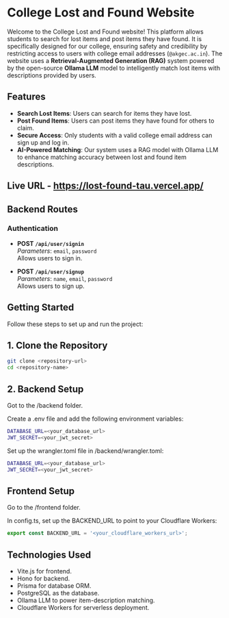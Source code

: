 # College Lost and Found Website

Welcome to the College Lost and Found website! This platform allows students to search for lost items and post items they have found. It is specifically designed for our college, ensuring safety and credibility by restricting access to users with college email addresses (`@akgec.ac.in`). The website uses a **Retrieval-Augmented Generation (RAG)** system powered by the open-source **Ollama LLM** model to intelligently match lost items with descriptions provided by users.

## Features
- **Search Lost Items**: Users can search for items they have lost.
- **Post Found Items**: Users can post items they have found for others to claim.
- **Secure Access**: Only students with a valid college email address can sign up and log in.
- **AI-Powered Matching**: Our system uses a RAG model with Ollama LLM to enhance matching accuracy between lost and found item descriptions.

## Live URL - https://lost-found-tau.vercel.app/

## Backend Routes

### Authentication
- **POST `/api/user/signin`**  
  _Parameters_: `email`, `password`  
  Allows users to sign in.

- **POST `/api/user/signup`**  
  _Parameters_: `name`, `email`, `password`  
  Allows users to sign up.

## Getting Started

Follow these steps to set up and run the project:

## 1. Clone the Repository
```bash
git clone <repository-url>
cd <repository-name>
```

## 2. Backend Setup

Got to the /backend folder.

Create a .env file and add the following environment variables:

```bash
DATABASE_URL=<your_database_url>
JWT_SECRET=<your_jwt_secret>
```
Set up the wrangler.toml file in /backend/wrangler.toml:

```bash
DATABASE_URL=<your_database_url>
JWT_SECRET=<your_jwt_secret>
```

## Frontend Setup

Go to the /frontend folder.

In config.ts, set up the BACKEND_URL to point to your Cloudflare Workers:

```ts
export const BACKEND_URL = '<your_cloudflare_workers_url>';
```

## Technologies Used 

- Vite.js for frontend.
- Hono for backend.
- Prisma for database ORM.
- PostgreSQL as the database.
- Ollama LLM to power item-description matching.
- Cloudflare Workers for serverless deployment.
